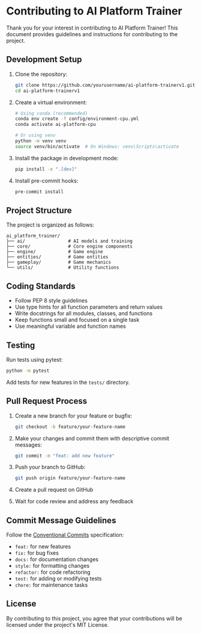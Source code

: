 # Contributing to AI Platform Trainer

Thank you for your interest in contributing to AI Platform Trainer! This document provides guidelines and instructions for contributing to the project.

## Development Setup

1. Clone the repository:
   ```bash
   git clone https://github.com/yourusername/ai-platform-trainerv1.git
   cd ai-platform-trainerv1
   ```

2. Create a virtual environment:
   ```bash
   # Using conda (recommended)
   conda env create -f config/environment-cpu.yml
   conda activate ai-platform-cpu
   
   # Or using venv
   python -m venv venv
   source venv/bin/activate  # On Windows: venv\Scripts\activate
   ```

3. Install the package in development mode:
   ```bash
   pip install -e ".[dev]"
   ```

4. Install pre-commit hooks:
   ```bash
   pre-commit install
   ```

## Project Structure

The project is organized as follows:

```
ai_platform_trainer/
├── ai/                # AI models and training
├── core/              # Core engine components
├── engine/            # Game engine
├── entities/          # Game entities
├── gameplay/          # Game mechanics
└── utils/             # Utility functions
```

## Coding Standards

- Follow PEP 8 style guidelines
- Use type hints for all function parameters and return values
- Write docstrings for all modules, classes, and functions
- Keep functions small and focused on a single task
- Use meaningful variable and function names

## Testing

Run tests using pytest:

```bash
python -m pytest
```

Add tests for new features in the `tests/` directory.

## Pull Request Process

1. Create a new branch for your feature or bugfix:
   ```bash
   git checkout -b feature/your-feature-name
   ```

2. Make your changes and commit them with descriptive commit messages:
   ```bash
   git commit -m "feat: add new feature"
   ```

3. Push your branch to GitHub:
   ```bash
   git push origin feature/your-feature-name
   ```

4. Create a pull request on GitHub

5. Wait for code review and address any feedback

## Commit Message Guidelines

Follow the [Conventional Commits](https://www.conventionalcommits.org/) specification:

- `feat:` for new features
- `fix:` for bug fixes
- `docs:` for documentation changes
- `style:` for formatting changes
- `refactor:` for code refactoring
- `test:` for adding or modifying tests
- `chore:` for maintenance tasks

## License

By contributing to this project, you agree that your contributions will be licensed under the project's MIT License.
